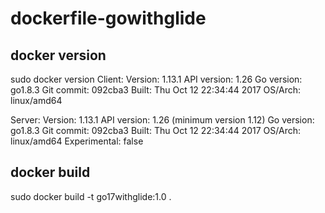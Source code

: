# dockerfile-gowithglide

## docker version
sudo docker version
Client:
 Version:      1.13.1
 API version:  1.26
 Go version:   go1.8.3
 Git commit:   092cba3
 Built:        Thu Oct 12 22:34:44 2017
 OS/Arch:      linux/amd64

Server:
 Version:      1.13.1
 API version:  1.26 (minimum version 1.12)
 Go version:   go1.8.3
 Git commit:   092cba3
 Built:        Thu Oct 12 22:34:44 2017
 OS/Arch:      linux/amd64
 Experimental: false

## docker build
sudo docker build -t go17withglide:1.0 .

